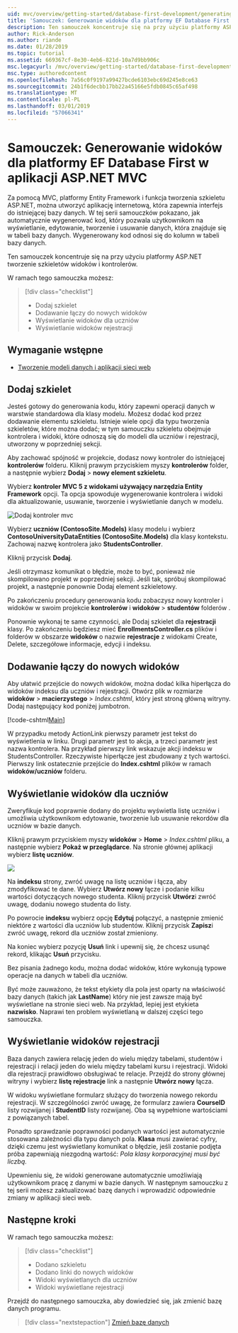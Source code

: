 ```yaml
---
uid: mvc/overview/getting-started/database-first-development/generating-views
title: 'Samouczek: Generowanie widoków dla platformy EF Database First w aplikacji ASP.NET MVC'
description: Ten samouczek koncentruje się na przy użyciu platformy ASP.NET tworzenie szkieletów widoków i kontrolerów.
author: Rick-Anderson
ms.author: riande
ms.date: 01/28/2019
ms.topic: tutorial
ms.assetid: 669367cf-8e30-4eb6-821d-10a7d9bb906c
msc.legacyurl: /mvc/overview/getting-started/database-first-development/generating-views
msc.type: authoredcontent
ms.openlocfilehash: 7a56c0f9197a99427bcde6103ebc69d245e8ce63
ms.sourcegitcommit: 24b1f6decbb17bb22a45166e5fdb0845c65af498
ms.translationtype: MT
ms.contentlocale: pl-PL
ms.lasthandoff: 03/01/2019
ms.locfileid: "57066341"
---
```

# <a name="tutorial-generate-views-for-ef-database-first-with-aspnet-mvc-app"></a>Samouczek: Generowanie widoków dla platformy EF Database First w aplikacji ASP.NET MVC

Za pomocą MVC, platformy Entity Framework i funkcja tworzenia szkieletu ASP.NET, można utworzyć aplikację internetową, która zapewnia interfejs do istniejącej bazy danych. W tej serii samouczków pokazano, jak automatycznie wygenerować kod, który pozwala użytkownikom na wyświetlanie, edytowanie, tworzenie i usuwanie danych, która znajduje się w tabeli bazy danych. Wygenerowany kod odnosi się do kolumn w tabeli bazy danych.

Ten samouczek koncentruje się na przy użyciu platformy ASP.NET tworzenie szkieletów widoków i kontrolerów.

W ramach tego samouczka możesz:

> [!div class="checklist"]
> * Dodaj szkielet
> * Dodawanie łączy do nowych widoków
> * Wyświetlanie widoków dla uczniów
> * Wyświetlanie widoków rejestracji

## <a name="prerequisite"></a>Wymaganie wstępne

* [Tworzenie modeli danych i aplikacji sieci web](creating-the-web-application.md)

## <a name="add-scaffold"></a>Dodaj szkielet

Jesteś gotowy do generowania kodu, który zapewni operacji danych w warstwie standardowa dla klasy modelu. Możesz dodać kod przez dodawanie elementu szkieletu. Istnieje wiele opcji dla typu tworzenia szkieletów, które można dodać; w tym samouczku szkieletu obejmuje kontrolera i widoki, które odnoszą się do modeli dla uczniów i rejestracji, utworzony w poprzedniej sekcji.

Aby zachować spójność w projekcie, dodasz nowy kontroler do istniejącej **kontrolerów** folderu. Kliknij prawym przyciskiem myszy **kontrolerów** folder, a następnie wybierz **Dodaj** > **nowy element szkieletu**.

Wybierz **kontroler MVC 5 z widokami używający narzędzia Entity Framework** opcji. Ta opcja spowoduje wygenerowanie kontrolera i widoki dla aktualizowanie, usuwanie, tworzenie i wyświetlanie danych w modelu.

![Dodaj kontroler mvc](generating-views/_static/image2.png)

Wybierz **uczniów (ContosoSite.Models)** klasy modelu i wybierz **ContosoUniversityDataEntities (ContosoSite.Models)** dla klasy kontekstu. Zachowaj nazwę kontrolera jako **StudentsController**.

Kliknij przycisk **Dodaj**.

Jeśli otrzymasz komunikat o błędzie, może to być, ponieważ nie skompilowano projekt w poprzedniej sekcji. Jeśli tak, spróbuj skompilować projekt, a następnie ponownie Dodaj element szkieletowy.

Po zakończeniu procedury generowania kodu zobaczysz nowy kontroler i widoków w swoim projekcie **kontrolerów** i **widoków** > **studentów** folderów .


Ponownie wykonaj te same czynności, ale Dodaj szkielet dla **rejestracji** klasy. Po zakończeniu będziesz mieć **EnrollmentsController.cs** plików i folderów w obszarze **widoków** o nazwie **rejestracje** z widokami Create, Delete, szczegółowe informacje, edycji i indeksu.

## <a name="add-links-to-new-views"></a>Dodawanie łączy do nowych widoków

Aby ułatwić przejście do nowych widoków, można dodać kilka hiperłącza do widoków indeksu dla uczniów i rejestracji. Otwórz plik w rozmiarze **widoków** > **macierzystego** > *Index.cshtml*, który jest stroną główną witryny. Dodaj następujący kod poniżej jumbotron.

[!code-cshtml[Main](generating-views/samples/sample1.cshtml)]

W przypadku metody ActionLink pierwszy parametr jest tekst do wyświetlenia w linku. Drugi parametr jest to akcja, a trzeci parametr jest nazwa kontrolera. Na przykład pierwszy link wskazuje akcji indeksu w StudentsController. Rzeczywiste hiperłącze jest zbudowany z tych wartości. Pierwszy link ostatecznie przejście do **Index.cshtml** plików w ramach **widoków/uczniów** folderu.

## <a name="display-student-views"></a>Wyświetlanie widoków dla uczniów

Zweryfikuje kod poprawnie dodany do projektu wyświetla listę uczniów i umożliwia użytkownikom edytowanie, tworzenie lub usuwanie rekordów dla uczniów w bazie danych.

Kliknij prawym przyciskiem myszy **widoków** > **Home** > *Index.cshtml* pliku, a następnie wybierz **Pokaż w przeglądarce**. Na stronie głównej aplikacji wybierz **listę uczniów**.

![](generating-views/_static/image6.png)

Na **indeksu** strony, zwróć uwagę na listę uczniów i łącza, aby zmodyfikować te dane. Wybierz **Utwórz nowy** łącze i podanie kilku wartości dotyczących nowego studenta. Kliknij przycisk **Utwórz**i zwróć uwagę, dodaniu nowego studenta do listy.

Po powrocie **indeksu** wybierz opcję **Edytuj** połączyć, a następnie zmienić niektóre z wartości dla uczniów lub studentów. Kliknij przycisk **Zapisz**i zwróć uwagę, rekord dla uczniów został zmieniony.

Na koniec wybierz pozycję **Usuń** link i upewnij się, że chcesz usunąć rekord, klikając **Usuń** przycisku.

Bez pisania żadnego kodu, można dodać widoków, które wykonują typowe operacje na danych w tabeli dla uczniów.

Być może zauważono, że tekst etykiety dla pola jest oparty na właściwość bazy danych (takich jak **LastName**) który nie jest zawsze mają być wyświetlane na stronie sieci web. Na przykład, lepiej jest etykieta **nazwisko**. Naprawi ten problem wyświetlaną w dalszej części tego samouczka.

## <a name="display-enrollment-views"></a>Wyświetlanie widoków rejestracji

Baza danych zawiera relację jeden do wielu między tabelami, studentów i rejestracji i relacji jeden do wielu między tabelami kursu i rejestracji. Widoki dla rejestracji prawidłowo obsługiwać te relacje. Przejdź do strony głównej witryny i wybierz **listę rejestracje** link a następnie **Utwórz nowy** łącza.

W widoku wyświetlane formularz służący do tworzenia nowego rekordu rejestracji. W szczególności zwróć uwagę, że formularz zawiera **CourseID** listy rozwijanej i **StudentID** listy rozwijanej. Oba są wypełnione wartościami z powiązanych tabel.

Ponadto sprawdzanie poprawności podanych wartości jest automatycznie stosowana zależności dla typu danych pola. **Klasa** musi zawierać cyfry, dzięki czemu jest wyświetlany komunikat o błędzie, jeśli zostanie podjęta próba zapewniają niezgodną wartość: *Pola klasy korporacyjnej musi być liczbą.*

Upewnieniu się, że widoki generowane automatycznie umożliwiają użytkownikom pracę z danymi w bazie danych. W następnym samouczku z tej serii możesz zaktualizować bazę danych i wprowadzić odpowiednie zmiany w aplikacji sieci web.

## <a name="next-steps"></a>Następne kroki

W ramach tego samouczka możesz:

> [!div class="checklist"]
> * Dodano szkieletu
> * Dodano linki do nowych widoków
> * Widoki wyświetlanych dla uczniów
> * Widoki wyświetlane rejestracji

Przejdź do następnego samouczka, aby dowiedzieć się, jak zmienić bazę danych programu.
> [!div class="nextstepaction"]
> [Zmień bazę danych](changing-the-database.md)